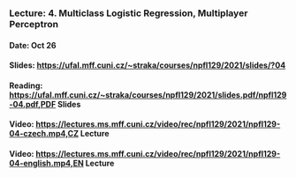 ### Lecture: 4. Multiclass Logistic Regression, Multiplayer Perceptron
#### Date: Oct 26
#### Slides: https://ufal.mff.cuni.cz/~straka/courses/npfl129/2021/slides/?04
#### Reading: https://ufal.mff.cuni.cz/~straka/courses/npfl129/2021/slides.pdf/npfl129-04.pdf,PDF Slides
#### Video: https://lectures.ms.mff.cuni.cz/video/rec/npfl129/2021/npfl129-04-czech.mp4,CZ Lecture
#### Video: https://lectures.ms.mff.cuni.cz/video/rec/npfl129/2021/npfl129-04-english.mp4,EN Lecture
